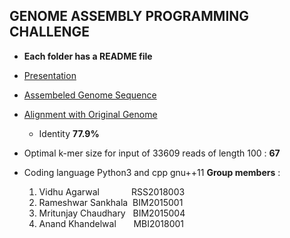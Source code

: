  ## GENOME ASSEMBLY PROGRAMMING CHALLENGE <br />
 - **Each folder has a README file** <br />
 - <a href="https://github.com/jarvis004/NGS_Assignment/blob/master/presentation.pdf" target="_blank">Presentation</a> <br />
       
 - <a href="https://github.com/jarvis004/NGS_Assignment/blob/master/Assignment_1/Q1/output.txt" target="_blank">Assembeled Genome Sequence </a> <br />
 
 - <a href="https://github.com/jarvis004/NGS_Assignment/blob/master/Assignment_1/Q1/alignment.txt" target="_blank">Alignment with Original Genome </a> <br />
     - Identity **77.9%**
 - Optimal k-mer size for input of 33609 reads of length 100 : **67**
 - Coding language Python3 and cpp gnu++11
  **Group members** : <br />
      1. Vidhu Agarwal &nbsp; &nbsp; &nbsp; &nbsp; &nbsp; &nbsp;   RSS2018003 <br />
      2. Rameshwar Sankhala &nbsp;BIM2015001 <br />
      3. Mritunjay Chaudhary &nbsp; BIM2015004  <br />
      4. Anand Khandelwal   &nbsp; &nbsp; &nbsp; MBI2018001 <br />
 

